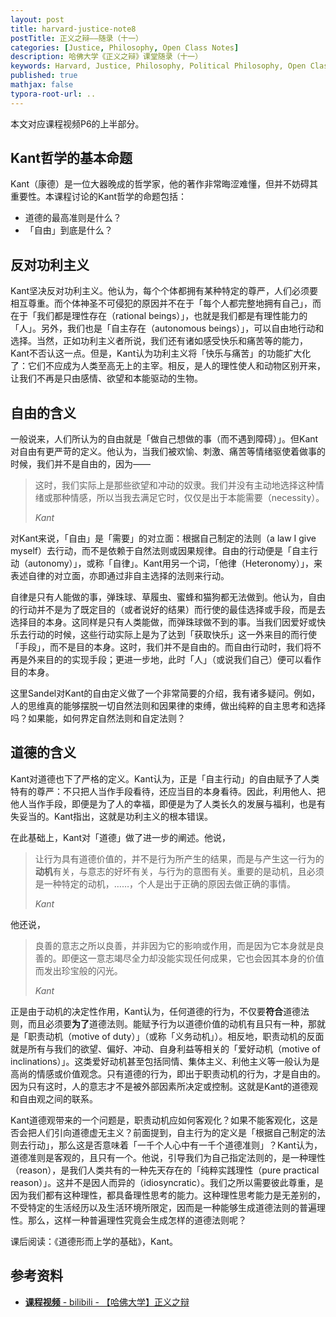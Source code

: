 ```yaml
---
layout: post
title: harvard-justice-note8
postTitle: 正义之辩——随录（十一）
categories: [Justice, Philosophy, Open Class Notes]
description: 哈佛大学《正义之辩》课堂随录（十一）
keywords: Harvard, Justice, Philosophy, Political Philosophy, Open Class Notes
published: true
mathjax: false
typora-root-url: ..
---
```


本文对应课程视频P6的上半部分。

## Kant哲学的基本命题

Kant（康德）是一位大器晚成的哲学家，他的著作非常晦涩难懂，但并不妨碍其重要性。本课程讨论的Kant哲学的命题包括：

- 道德的最高准则是什么？
- 「自由」到底是什么？

## 反对功利主义

Kant坚决反对功利主义。他认为，每个个体都拥有某种特定的尊严，人们必须要相互尊重。而个体神圣不可侵犯的原因并不在于「每个人都完整地拥有自己」，而在于「我们都是理性存在（rational beings）」，也就是我们都是有理性能力的「人」。另外，我们也是「自主存在（autonomous beings）」，可以自由地行动和选择。当然，正如功利主义者所说，我们还有诸如感受快乐和痛苦等的能力，Kant不否认这一点。但是，Kant认为功利主义将「快乐与痛苦」的功能扩大化了：它们不应成为人类至高无上的主宰。相反，是人的理性使人和动物区别开来，让我们不再是只由感情、欲望和本能驱动的生物。

## 自由的含义

一般说来，人们所认为的自由就是「做自己想做的事（而不遇到障碍）」。但Kant对自由有更严苛的定义。他认为，当我们被欢愉、刺激、痛苦等情绪驱使着做事的时候，我们并不是自由的，因为——

> 这时，我们实际上是那些欲望和冲动的奴隶。我们并没有主动地选择这种情绪或那种情感，所以当我去满足它时，仅仅是出于本能需要（necessity）。
>
> *Kant*

对Kant来说，「自由」是「需要」的对立面：根据自己制定的法则（a law I give myself）去行动，而不是依赖于自然法则或因果规律。自由的行动便是「自主行动（autonomy）」，或称「自律」。Kant用另一个词，「他律（Heteronomy）」，来表述自律的对立面，亦即通过非自主选择的法则来行动。

自律是只有人能做的事，弹珠球、草履虫、蜜蜂和猫狗都无法做到。他认为，自由的行动并不是为了既定目的（或者说好的结果）而行使的最佳选择或手段，而是去选择目的本身。这同样是只有人类能做，而弹珠球做不到的事。当我们因爱好或快乐去行动的时候，这些行动实际上是为了达到「获取快乐」这一外来目的而行使「手段」，而不是目的本身。这时，我们并不是自由的。而自由行动时，我们将不再是外来目的的实现手段；更进一步地，此时「人」（或说我们自己）便可以看作目的本身。

这里Sandel对Kant的自由定义做了一个非常简要的介绍，我有诸多疑问。例如，人的思维真的能够摆脱一切自然法则和因果律的束缚，做出纯粹的自主思考和选择吗？如果能，如何界定自然法则和自定法则？

## 道德的含义

Kant对道德也下了严格的定义。Kant认为，正是「自主行动」的自由赋予了人类特有的尊严：不只把人当作手段看待，还应当目的本身看待。因此，利用他人、把他人当作手段，即便是为了人的幸福，即便是为了人类长久的发展与福利，也是有失妥当的。Kant指出，这就是功利主义的根本错误。

在此基础上，Kant对「道德」做了进一步的阐述。他说，

>让行为具有道德价值的，并不是行为所产生的结果，而是与产生这一行为的**动机**有关，与意志的好坏有关，与行为的意图有关。重要的是动机，且必须是一种特定的动机，……，个人是出于正确的原因去做正确的事情。
>
>*Kant*

他还说，

>良善的意志之所以良善，并非因为它的影响或作用，而是因为它本身就是良善的。即便这一意志竭尽全力却没能实现任何成果，它也会因其本身的价值而发出珍宝般的闪光。
>
>*Kant*

正是由于动机的决定性作用，Kant认为，任何道德的行为，不仅要**符合**道德法则，而且必须要**为了**道德法则。能赋予行为以道德价值的动机有且只有一种，那就是「职责动机（motive of duty）」（或称「义务动机」）。相反地，职责动机的反面就是所有与我们的欲望、偏好、冲动、自身利益等相关的「爱好动机（motive of inclinations）」。这类爱好动机甚至包括同情、集体主义、利他主义等一般认为是高尚的情感或价值观念。只有道德的行为，即出于职责动机的行为，才是自由的。因为只有这时，人的意志才不是被外部因素所决定或控制。这就是Kant的道德观和自由观之间的联系。

Kant道德观带来的一个问题是，职责动机应如何客观化？如果不能客观化，这是否会把人们引向道德虚无主义？前面提到，自主行为的定义是「根据自己制定的法则去行动」，那么这是否意味着「一千个人心中有一千个道德准则」？Kant认为，道德准则是客观的，且只有一个。他说，引导我们为自己指定法则的，是一种理性（reason），是我们人类共有的一种先天存在的「纯粹实践理性（pure practical reason）」。这并不是因人而异的（idiosyncratic）。我们之所以需要彼此尊重，是因为我们都有这种理性，都具备理性思考的能力。这种理性思考能力是无差别的，不受特定的生活经历以及生活环境所限定，因而是一种能够生成道德法则的普遍理性。那么，这样一种普遍理性究竟会生成怎样的道德法则呢？

课后阅读：《道德形而上学的基础》，Kant。

## 参考资料

- [**课程视频** - bilibili - 【哈佛大学】正义之辩](https://www.bilibili.com/video/BV1jZ4y1x7SL)

